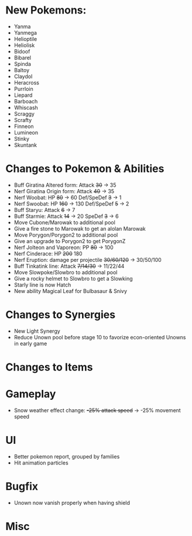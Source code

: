 # New Pokemons:

- Yanma
- Yanmega
- Helioptile
- Heliolisk
- Bidoof
- Bibarel
- Spinda
- Baltoy
- Claydol
- Heracross
- Purrloin
- Liepard
- Barboach
- Whiscash
- Scraggy
- Scrafty
- Finneon
- Lumineon
- Stinky
- Skuntank

# Changes to Pokemon & Abilities

- Buff Giratina Altered form: Attack ~~30~~ → 35
- Nerf Giratina Origin form: Attack ~~40~~ → 35
- Nerf Woobat: HP ~~80~~ → 60 Def/SpeDef ~~3~~ → 1
- Nerf Swoobat: HP ~~160~~ → 130 Def/SpeDef ~~5~~ → 2
- Buff Staryu: Attack ~~6~~ → 7
- Buff Starmie: Attack ~~14~~ → 20 SpeDef ~~3~~ → 6
- Move Cubone/Marowak to additional pool
- Give a fire stone to Marowak to get an alolan Marowak
- Move Porygon/Porygon2 to additional pool
- Give an upgrade to Porygon2 to get PorygonZ
- Nerf Jolteon and Vaporeon: PP ~~80~~ → 100
- Nerf Cinderace: HP ~~200~~ 180
- Nerf Eruption: damage per projectile ~~30/60/120~~ → 30/50/100
- Buff Tinkatink line: Attack ~~7/14/30~~ → 11/22/44
- Move Slowpoke/Slowbro to additional pool
- Give a rocky helmet to Slowbro to get a Slowking
- Starly line is now Hatch
- New ability Magical Leaf for Bulbasaur & Snivy

# Changes to Synergies

- New Light Synergy
- Reduce Unown pool before stage 10 to favorize econ-oriented Unowns in early game

# Changes to Items

# Gameplay

- Snow weather effect change: ~~-25% attack speed~~ → -25% movement speed

# UI

- Better pokemon report, grouped by families
- Hit animation particles

# Bugfix

- Unown now vanish properly when having shield

# Misc

